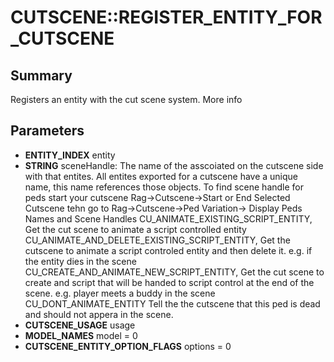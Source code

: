 # CUTSCENE::REGISTER_ENTITY_FOR_CUTSCENE

## Summary
Registers an entity with the cut scene system. More info

## Parameters
* **ENTITY_INDEX** entity
* **STRING** sceneHandle:
The name of the asscoiated on the cutscene side with that entites.
All entites exported for a cutscene have a unique name, this name references those objects.
To find scene handle for peds start your cutscene Rag->Cutscene->Start or End Selected Cutscene tehn go to  Rag->Cutscene->Ped Variation-> Display Peds Names and Scene Handles CU_ANIMATE_EXISTING_SCRIPT_ENTITY,								Get the cut scene to animate a script controlled entity CU_ANIMATE_AND_DELETE_EXISTING_SCRIPT_ENTITY,		Get the cutscene to animate a script controled entity and then delete it.
e.g.
if the entity dies in the scene CU_CREATE_AND_ANIMATE_NEW_SCRIPT_ENTITY,		Get the cut scene to create and script that will be handed to script control at the end of the scene.
e.g.
player meets a buddy in the scene CU_DONT_ANIMATE_ENTITY													Tell the the cutscene that this ped is dead and should not appera in the scene.
* **CUTSCENE_USAGE** usage
* **MODEL_NAMES** model = 0
* **CUTSCENE_ENTITY_OPTION_FLAGS** options = 0